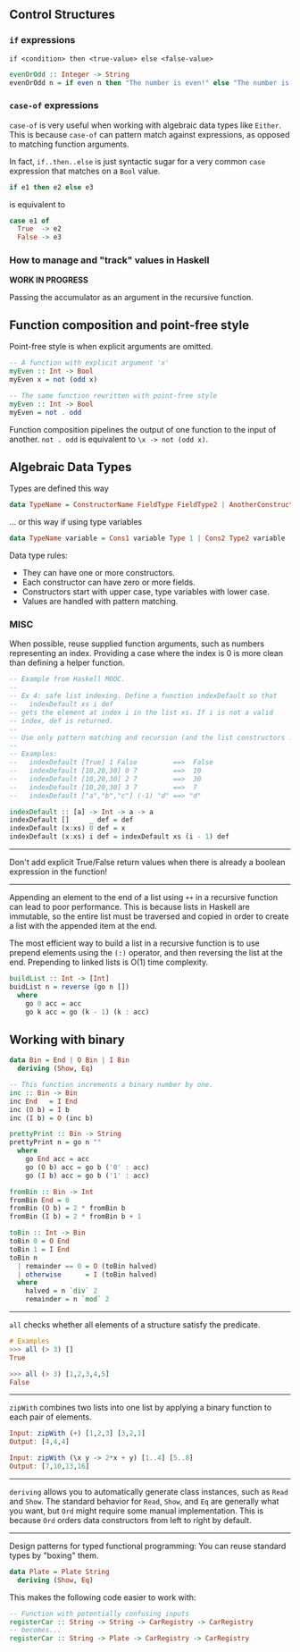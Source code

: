 ## Control Structures

### `if` expressions
```
if <condition> then <true-value> else <false-value>
```

```haskell
evenOrOdd :: Integer -> String
evenOrOdd n = if even n then "The number is even!" else "The number is odd!"
```

### `case-of` expressions
`case-of` is very useful when working with algebraic data types like `Either`. This is because `case-of` can pattern match against expressions, as opposed to matching function arguments.

In fact, `if..then..else` is just syntactic sugar for a very common `case` expression that matches on a `Bool` value.

```haskell
if e1 then e2 else e3
```
is equivalent to
```haskell
case e1 of
  True  -> e2
  False -> e3
```

### How to manage and "track" values in Haskell
__WORK IN PROGRESS__

Passing the accumulator as an argument in the recursive function.

## Function composition and point-free style
Point-free style is when explicit arguments are omitted.
```haskell
-- A function with explicit argument 'x'
myEven :: Int -> Bool
myEven x = not (odd x)

-- The same function rewritten with point-free style
myEven :: Int -> Bool
myEven = not . odd
```
Function composition pipelines the output of one function to the input of another.
`not . odd` is equivalent to `\x -> not (odd x)`.

## Algebraic Data Types
Types are defined this way
```haskell
data TypeName = ConstructorName FieldType FieldType2 | AnotherConstructor FieldType3 | OneMoreCons
```
... or this way if using type variables
```haskell
data TypeName variable = Cons1 variable Type 1 | Cons2 Type2 variable
```
Data type rules:
* They can have one or more constructors.
* Each constructor can have zero or more fields.
* Constructors start with upper case, type variables with lower case.
* Values are handled with pattern matching.

### MISC
When possible, reuse supplied function arguments, such as numbers representing an index. Providing a case where the index is 0 is more clean than defining a helper function.
```haskell
-- Example from Haskell MOOC.
--
-- Ex 4: safe list indexing. Define a function indexDefault so that
--   indexDefault xs i def
-- gets the element at index i in the list xs. If i is not a valid
-- index, def is returned.
--
-- Use only pattern matching and recursion (and the list constructors : and [])
--
-- Examples:
--   indexDefault [True] 1 False         ==>  False
--   indexDefault [10,20,30] 0 7         ==>  10
--   indexDefault [10,20,30] 2 7         ==>  30
--   indexDefault [10,20,30] 3 7         ==>  7
--   indexDefault ["a","b","c"] (-1) "d" ==> "d"

indexDefault :: [a] -> Int -> a -> a
indexDefault []     _ def = def
indexDefault (x:xs) 0 def = x
indexDefault (x:xs) i def = indexDefault xs (i - 1) def
```

---

Don't add explicit True/False return values when there is already a boolean expression in the function!

---

Appending an element to the end of a list using `++` in a recursive function can lead to poor performance. This is because lists in Haskell 
are immutable, so the entire list must be traversed and copied in order to create a list with the appended item at the end.

The most efficient way to build a list in a recursive function is to use prepend elements using the `(:)` operator, and then reversing the 
list at the end. Prepending to linked lists is O(1) time complexity.

```haskell
buildList :: Int -> [Int]
buidList n = reverse (go n [])
  where
    go 0 acc = acc
    go k acc = go (k - 1) (k : acc)
```

## Working with binary
```haskell
data Bin = End | O Bin | I Bin
  deriving (Show, Eq)

-- This function increments a binary number by one.
inc :: Bin -> Bin
inc End   = I End
inc (O b) = I b
inc (I b) = O (inc b)

prettyPrint :: Bin -> String
prettyPrint n = go n ""
  where
    go End acc = acc
    go (O b) acc = go b ('0' : acc)
    go (I b) acc = go b ('1' : acc)

fromBin :: Bin -> Int
fromBin End = 0
fromBin (O b) = 2 * fromBin b
fromBin (I b) = 2 * fromBin b + 1

toBin :: Int -> Bin
toBin 0 = O End
toBin 1 = I End
toBin n
  | remainder == 0 = O (toBin halved)
  | otherwise      = I (toBin halved)
  where
    halved = n `div` 2
    remainder = n `mod` 2
```

---

`all` checks whether all elements of a structure satisfy the predicate.
```haskell 
# Examples
>>> all (> 3) []
True

>>> all (> 3) [1,2,3,4,5]
False
```

---

`zipWith` combines two lists into one list by applying a binary function to each pair of elements.
```haskell
Input: zipWith (+) [1,2,3] [3,2,1]
Output: [4,4,4]

Input: zipWith (\x y -> 2*x + y) [1..4] [5..8]
Output: [7,10,13,16]
```

---

`deriving` allows you to automatically generate class instances, such as `Read` and `Show`. The standard behavior for 
`Read`, `Show`, and `Eq` are generally what you want, but `Ord` might require some manual implementation. This is 
because `Ord` orders data constructors from left to right by default.

---

Design patterns for typed functional programming:
You can reuse standard types by "boxing" them.
```haskell
data Plate = Plate String
  deriving (Show, Eq)
```

This makes the following code easier to work with:
```haskell
-- Function with potentially confusing inputs
registerCar :: String -> String -> CarRegistry -> CarRegistry
-- becomes...
registerCar :: String -> Plate -> CarRegistry -> CarRegistry
```